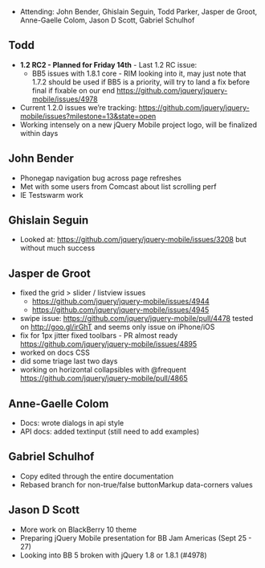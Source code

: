 * Attending: John Bender, Ghislain Seguin, Todd Parker, Jasper de Groot, Anne-Gaelle Colom, Jason D Scott, Gabriel Schulhof

## Todd
* **1.2 RC2 - Planned for Friday 14th** - Last 1.2 RC issue:
  - BB5 issues with 1.8.1 core - RIM looking into it, may just note that 1.7.2 should be used if BB5 is a priority, will try to land a fix before final if fixable on our end https://github.com/jquery/jquery-mobile/issues/4978
* Current 1.2.0 issues we’re tracking: https://github.com/jquery/jquery-mobile/issues?milestone=13&state=open
* Working intensely on a new jQuery Mobile project logo, will be finalized within days

## John Bender
* Phonegap navigation bug across page refreshes
* Met with some users from Comcast about list scrolling perf
* IE Testswarm work

## Ghislain Seguin
* Looked at: https://github.com/jquery/jquery-mobile/issues/3208 but without much success

## Jasper de Groot
* fixed the grid > slider / listview issues
  - https://github.com/jquery/jquery-mobile/issues/4944
  - https://github.com/jquery/jquery-mobile/issues/4945
* swipe issue: https://github.com/jquery/jquery-mobile/pull/4478 tested on http://goo.gl/irGhT and seems only issue on iPhone/iOS
* fix for 1px jitter fixed toolbars - PR almost ready https://github.com/jquery/jquery-mobile/issues/4895
* worked on docs CSS
* did some triage last two days
* working on horizontal collapsibles with @frequent https://github.com/jquery/jquery-mobile/pull/4865

## Anne-Gaelle Colom
* Docs: wrote dialogs in api style
* API docs: added textinput (still need to add examples)

## Gabriel Schulhof
* Copy edited through the entire documentation
* Rebased branch for non-true/false buttonMarkup data-corners values

## Jason D Scott
* More work on BlackBerry 10 theme
* Preparing jQuery Mobile presentation for BB Jam Americas (Sept 25 - 27)
* Looking into BB 5 broken with jQuery 1.8 or 1.8.1 (#4978)
